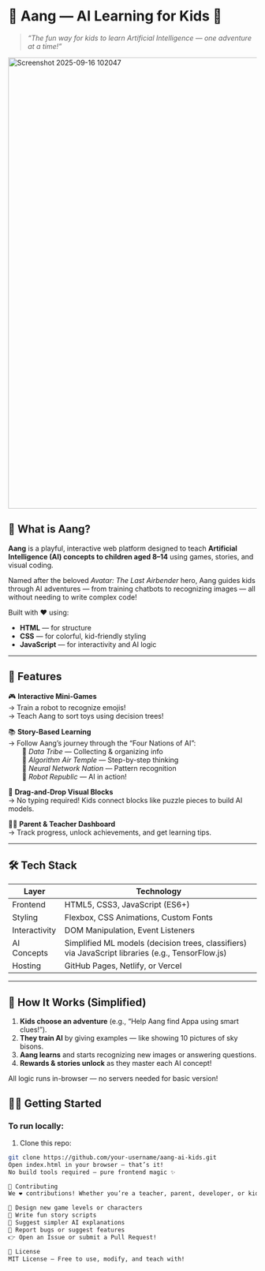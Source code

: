 # 🧒 Aang — AI Learning for Kids 🐉

> *“The fun way for kids to learn Artificial Intelligence — one adventure at a time!”*

<img width="1919" height="915" alt="Screenshot 2025-09-16 102047" src="https://github.com/user-attachments/assets/4de26765-0c31-4ef6-86e8-1553b9efcac3" />

  

## 🌟 What is Aang?

**Aang** is a playful, interactive web platform designed to teach **Artificial Intelligence (AI) concepts to children aged 8–14** using games, stories, and visual coding.

Named after the beloved *Avatar: The Last Airbender* hero, Aang guides kids through AI adventures — from training chatbots to recognizing images — all without needing to write complex code!

Built with ❤️ using:
- **HTML** — for structure
- **CSS** — for colorful, kid-friendly styling
- **JavaScript** — for interactivity and AI logic

---

## 🚀 Features

🎮 **Interactive Mini-Games**  
→ Train a robot to recognize emojis!  
→ Teach Aang to sort toys using decision trees!

📚 **Story-Based Learning**  
→ Follow Aang’s journey through the “Four Nations of AI”:  
  🔸 *Data Tribe* — Collecting & organizing info  
  🔸 *Algorithm Air Temple* — Step-by-step thinking  
  🔸 *Neural Network Nation* — Pattern recognition  
  🔸 *Robot Republic* — AI in action!

🎨 **Drag-and-Drop Visual Blocks**  
→ No typing required! Kids connect blocks like puzzle pieces to build AI models.

🧑‍🏫 **Parent & Teacher Dashboard**  
→ Track progress, unlock achievements, and get learning tips.

---


## 🛠️ Tech Stack

| Layer       | Technology       |
|-------------|------------------|
| Frontend    | HTML5, CSS3, JavaScript (ES6+) |
| Styling     | Flexbox, CSS Animations, Custom Fonts |
| Interactivity | DOM Manipulation, Event Listeners |
| AI Concepts | Simplified ML models (decision trees, classifiers) via JavaScript libraries (e.g., TensorFlow.js) |
| Hosting     | GitHub Pages, Netlify, or Vercel |

---

## 🧩 How It Works (Simplified)

1. **Kids choose an adventure** (e.g., “Help Aang find Appa using smart clues!”).
2. **They train AI** by giving examples — like showing 10 pictures of sky bisons.
3. **Aang learns** and starts recognizing new images or answering questions.
4. **Rewards & stories unlock** as they master each AI concept!

All logic runs in-browser — no servers needed for basic version!



## 🧑‍💻 Getting Started

### To run locally:

1. Clone this repo:
```bash
git clone https://github.com/your-username/aang-ai-kids.git
Open index.html in your browser — that’s it!
No build tools required — pure frontend magic ✨ 

🤝 Contributing
We ❤️ contributions! Whether you’re a teacher, parent, developer, or kid — you can help:

🎨 Design new game levels or characters
💬 Write fun story scripts
🧠 Suggest simpler AI explanations
🐛 Report bugs or suggest features
👉 Open an Issue or submit a Pull Request!

📜 License
MIT License — Free to use, modify, and teach with!


